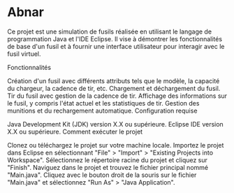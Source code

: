 # Abnar

Ce projet est une simulation de fusils réalisée en utilisant le langage de programmation Java et l'IDE Eclipse. Il vise à démontrer les fonctionnalités de base d'un fusil et à fournir une interface utilisateur pour interagir avec le fusil virtuel.

Fonctionnalités

Création d'un fusil avec différents attributs tels que le modèle, la capacité du chargeur, la cadence de tir, etc.
Chargement et déchargement du fusil.
Tir du fusil avec gestion de la cadence de tir.
Affichage des informations sur le fusil, y compris l'état actuel et les statistiques de tir.
Gestion des munitions et du rechargement automatique.
Configuration requise

Java Development Kit (JDK) version X.X ou supérieure.
Eclipse IDE version X.X ou supérieure.
Comment exécuter le projet

Clonez ou téléchargez le projet sur votre machine locale.
Importez le projet dans Eclipse en sélectionnant "File" > "Import" > "Existing Projects into Workspace".
Sélectionnez le répertoire racine du projet et cliquez sur "Finish".
Naviguez dans le projet et trouvez le fichier principal nommé "Main.java".
Cliquez avec le bouton droit de la souris sur le fichier "Main.java" et sélectionnez "Run As" > "Java Application".
